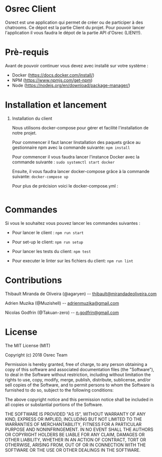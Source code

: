 # Osrec Client

Osrect est une application qui permet de créer ou de participer à des chatrooms.
Ce dépot est la partie Client du projet. Pour pouvoir lancer l'application il vous faudra le dépot de la partie API d'Osrec (LIEN!!!).

# Prè-requis

Avant de pouvoir continuer vous devez avec installé sur votre système :

- Docker (https://docs.docker.com/install/)
- NPM (https://www.npmjs.com/get-npm)
- Node (https://nodejs.org/en/download/package-manager/)

# Installation et lancement

1. Installation du client

   Nous utilisons docker-compose pour gérer et facilité l'installation de notre projet.

   Pour commencer il faut lancer linstallation des paquets grâce au gestionnaire npm avec la commande suivante:
   ``
   npm install
   ``

   Pour commencer il vous faudra lancer l'instance Docker avec la commande suivante :
   ``
   sudo systemctl start docker
   ``

   Ensuite, il vous faudra lancer docker-compose grâce à la commande suivante:
   ``
   docker-compose up
   ``

   Pour plus de précision voici le docker-compose.yml :
   ```
    ```

# Commandes

Si vous le souhaitez vous pouvez lancer les commandes suivantes :

- Pour lancer le client :
  ``
  npm run start
  ``

- Pour set-up le client:
  ``
  npm run setup
  ``

- Pour lancer les tests du client:
  ``
  npm test
  ``

- Pour executer le linter sur les fichiers du client:
  ``
  npm run lint
  ``

# Contributions

Thibault Miranda de Oliveira (@agaryen) -- thibault@mirandadeoliveira.com

Adrien Muzika (@Muzishell) -- adrienmuzika@gmail.com

Nicolas Godfrin (@Takuan-zero) -- n.godfrin@gmail.com

# License

The MIT License (MIT)

Copyright (c) 2018 Osrec Team

Permission is hereby granted, free of charge, to any person obtaining a copy of this software and associated documentation files (the "Software"), to deal in the Software without restriction, including without limitation the rights to use, copy, modify, merge, publish, distribute, sublicense, and/or sell copies of the Software, and to permit persons to whom the Software is furnished to do so, subject to the following conditions:

The above copyright notice and this permission notice shall be included in all copies or substantial portions of the Software.

THE SOFTWARE IS PROVIDED "AS IS", WITHOUT WARRANTY OF ANY KIND, EXPRESS OR IMPLIED, INCLUDING BUT NOT LIMITED TO THE WARRANTIES OF MERCHANTABILITY, FITNESS FOR A PARTICULAR PURPOSE AND NONINFRINGEMENT. IN NO EVENT SHALL THE AUTHORS OR COPYRIGHT HOLDERS BE LIABLE FOR ANY CLAIM, DAMAGES OR OTHER LIABILITY, WHETHER IN AN ACTION OF CONTRACT, TORT OR OTHERWISE, ARISING FROM, OUT OF OR IN CONNECTION WITH THE SOFTWARE OR THE USE OR OTHER DEALINGS IN THE SOFTWARE.
